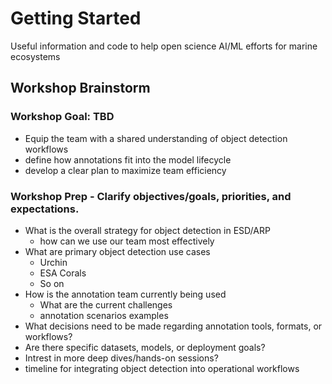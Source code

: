 # Getting Started
Useful information and code to help open science AI/ML efforts for marine ecosystems

## Workshop Brainstorm
### Workshop Goal: TBD
- Equip the team with a shared understanding of object detection workflows
- define how annotations fit into the model lifecycle
- develop a clear plan to maximize team efficiency

### Workshop Prep -  Clarify objectives/goals, priorities, and expectations.
- What is the overall strategy for object detection in ESD/ARP
  - how can we use our team most effectively
- What are primary object detection use cases
  - Urchin
  - ESA Corals
  - So on
- How is the annotation team currently being used
  - What are the current challenges
  - annotation scenarios examples
- What decisions need to be made regarding annotation tools, formats, or workflows?
- Are there specific datasets, models, or deployment goals?
- Intrest in more deep dives/hands-on sessions?
- timeline for integrating object detection into operational workflows